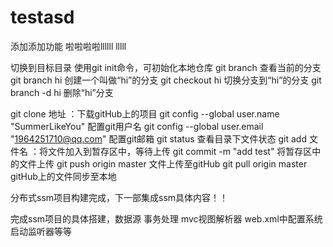 # testasd
添加添加功能
啦啦啦啦llllll
lllll

切换到目标目录  使用git init命令，可初始化本地仓库 
git branch 查看当前的分支
git branch hi  创建一个叫做“hi”的分支
git checkout hi 切换分支到“hi”的分支
git branch -d hi 删除“hi”分支


git clone 地址    ：下载gitHub上的项目
git config --global user.name "SummerLikeYou"     配置git用户名
git config --global user.email "1964251710@qq.com" 配置git邮箱
git status 查看目录下文件状态
git add 文件名 ：将文件加入到暂存区中，等待上传
git commit -m "add test"  将暂存区中的文件上传
git push origin master   文件上传至gitHub
git pull origin master gitHub上的文件同步至本地


分布式ssm项目构建完成，下一部集成ssm具体内容！！

完成ssm项目的具体搭建，数据源 事务处理 mvc视图解析器 web.xml中配置系统启动监听器等等
